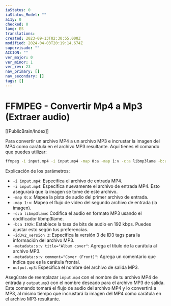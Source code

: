 ```yaml
---
iaStatus: 0
iaStatus_Model: ""
a11y: 0
checked: 0
lang: ES
translations: 
created: 2023-09-13T02:30:55.000Z
modified: 2024-04-03T20:19:14.674Z
supervisado: ""
ACCION: ""
ver_major: 0
ver_minor: 1
ver_rev: 23
nav_primary: []
nav_secondary: []
tags: []
---
```

# FFMPEG - Convertir Mp4 a Mp3 (Extraer audio)

[[PublicBrain/Index]]

Para convertir un archivo MP4 a un archivo MP3 e incrustar la imagen del MP4 como carátula en el archivo MP3 resultante. Aquí tienes el comando que puedes utilizar:

```sh
ffmpeg -i input.mp4 -i input.mp4 -map 0:a -map 1:v -c:a libmp3lame -b:a 192k -id3v2_version 3 -metadata:s:v title="Album cover" -metadata:s:v comment="Cover (Front)" output.mp3
```

Explicación de los parámetros:

- `-i input.mp4`: Especifica el archivo de entrada MP4.
- `-i input.mp4`: Especifica nuevamente el archivo de entrada MP4. Esto asegurará que la imagen se tome de este archivo.
- `-map 0:a`: Mapea la pista de audio del primer archivo de entrada.
- `-map 1:v`: Mapea el flujo de video del segundo archivo de entrada (la imagen).
- `-c:a libmp3lame`: Codifica el audio en formato MP3 usando el codificador libmp3lame.
- `-b:a 192k`: Establece la tasa de bits de audio en 192 kbps. Puedes ajustar esto según tus preferencias.
- `-id3v2_version 3`: Especifica la versión 3 de ID3 tags para la información del archivo MP3.
- `-metadata:s:v title="Album cover"`: Agrega el título de la carátula al archivo MP3.
- `-metadata:s:v comment="Cover (Front)"`: Agrega un comentario que indica que es la carátula frontal.
- `output.mp3`: Especifica el nombre del archivo de salida MP3.

Asegúrate de reemplazar `input.mp4` con el nombre de tu archivo MP4 de entrada y `output.mp3` con el nombre deseado para el archivo MP3 de salida. Este comando tomará el flujo de audio del archivo MP4 y lo convertirá a MP3, al mismo tiempo que incrustará la imagen del MP4 como carátula en el archivo MP3 resultante.